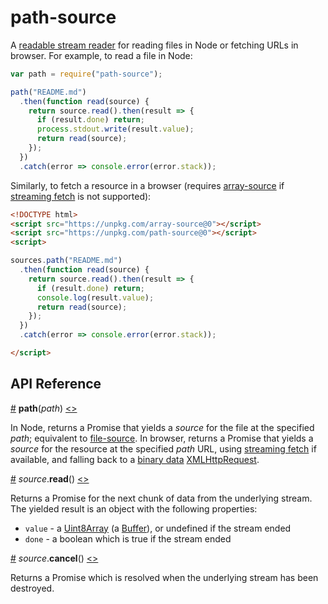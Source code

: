 # path-source

A [readable stream reader](https://streams.spec.whatwg.org/#readable-stream-reader) for reading files in Node or fetching URLs in browser. For example, to read a file in Node:

```js
var path = require("path-source");

path("README.md")
  .then(function read(source) {
    return source.read().then(result => {
      if (result.done) return;
      process.stdout.write(result.value);
      return read(source);
    });
  })
  .catch(error => console.error(error.stack));
```

Similarly, to fetch a resource in a browser (requires [array-source](https://github.com/mbostock/array-source) if [streaming fetch](https://www.chromestatus.com/feature/5804334163951616) is not supported):

```html
<!DOCTYPE html>
<script src="https://unpkg.com/array-source@0"></script>
<script src="https://unpkg.com/path-source@0"></script>
<script>

sources.path("README.md")
  .then(function read(source) {
    return source.read().then(result => {
      if (result.done) return;
      console.log(result.value);
      return read(source);
    });
  })
  .catch(error => console.error(error.stack));

</script>
```

## API Reference

<a name="path" href="#path">#</a> <b>path</b>(<i>path</i>) [<>](https://github.com/mbostock/path-source/blob/master/index.js "Source")

In Node, returns a Promise that yields a *source* for the file at the specified *path*; equivalent to [file-source](https://github.com/mbostock/file-source#file). In browser, returns a Promise that yields a *source* for the resource at the specified *path* URL, using [streaming fetch](https://www.chromestatus.com/feature/5804334163951616) if available, and falling back to a [binary data](https://developer.mozilla.org/en-US/docs/Web/API/XMLHttpRequest/Sending_and_Receiving_Binary_Data) [XMLHttpRequest](https://developer.mozilla.org/en-US/docs/Web/API/XMLHttpRequest).

<a name="source_read" href="#source_read">#</a> <i>source</i>.<b>read</b>() [<>](https://github.com/mbostock/stream-source/blob/master/read.js "Source")

Returns a Promise for the next chunk of data from the underlying stream. The yielded result is an object with the following properties:

* `value` - a [Uint8Array](https://developer.mozilla.org/en-US/docs/Web/JavaScript/Reference/Global_Objects/Uint8Array) (a [Buffer](https://nodejs.org/api/buffer.html)), or undefined if the stream ended
* `done` - a boolean which is true if the stream ended

<a name="source_cancel" href="#source_cancel">#</a> <i>source</i>.<b>cancel</b>() [<>](https://github.com/mbostock/slice-source/blob/master/cancel.js "Source")

Returns a Promise which is resolved when the underlying stream has been destroyed.

